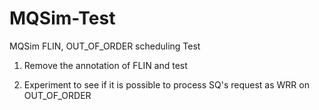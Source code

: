 # MQSim-Test
MQSim FLIN, OUT_OF_ORDER scheduling Test

1. Remove the annotation of FLIN and test

2. Experiment to see if it is possible to process SQ's request as WRR on OUT_OF_ORDER

